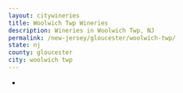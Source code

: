 ```yaml
---
layout: citywineries
title: Woolwich Twp Wineries
description: Wineries in Woolwich Twp, NJ
permalink: /new-jersey/gloucester/woolwich-twp/
state: nj
county: gloucester
city: woolwich twp
---
```

-
